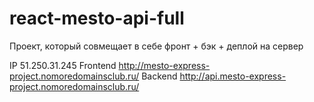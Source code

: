 # react-mesto-api-full
Проект, который совмещает в себе фронт + бэк + деплой на сервер

IP  51.250.31.245
Frontend  http://mesto-express-project.nomoredomainsclub.ru/
Backend  http://api.mesto-express-project.nomoredomainsclub.ru/
